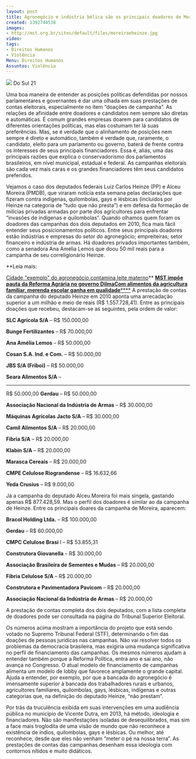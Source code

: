 ```yaml
---
layout: post
title: Agronegócio e indústria bélica são os principais doadores de Moreira e Heinze
created: 1392744538
images:
- http://mst.org.br/sites/default/files/moreiraeheinze.jpg
video: 
tags:
- Direitos Humanos
- Violência
Menu: Direitos Humanos
Assuntos: Violência
---
```



![](http://mst.org.br/sites/default/files/moreiraeheinze.jpg)
Do Sul 21

Uma boa maneira de entender as posições políticas defendidas por nossos parlamentares e governantes é dar uma olhada em suas prestações de contas eleitorais, especialmente no item “doações de campanha”. As relações de afinidade entre doadores e candidatos nem sempre são diretas e automáticas. É comum grandes empresas doarem para candidatos de diferentes orientações políticas, mas elas costumam ter lá suas preferências.
Mas, se é verdade que o alinhamento de posições nem sempre é direto e automático, também é verdade que, raramente, o candidato, eleito para um parlamento ou governo, baterá de frente contra os interesses de seus principais financiadores. Essa é, aliás, uma das principais razões que explica o conservadorismo dos parlamentos brasileiros, em nível municipal, estadual e federal. As campanhas eleitorais são cada vez mais caras e os grandes financiadores têm seus candidatos preferidos.


Vejamos o caso dos deputados federais Luiz Carlos Heinze (PP) e Alceu Moreira (PMDB), que viraram notícia esta semana pelas declarações que fizeram contra indígenas, quilombolas, gays e lésbicas (incluídos por Heinze na categoria de “tudo que não presta”) e em defesa da formação de milícias privadas armadas por parte dos agricultores para enfrentar “invasões de indígenas e quilombolas”.
Quando olhamos quem foram os doadores das campanhas dos dois deputados em 2010, fica mais fácil entender seus posicionamentos políticos. Entre seus principais doadores estão indústrias e empresas do setor do agronegócio; empreiteiras; setor financeiro e indústria de armas. Há doadores privados importantes também, como a senadora Ana Amélia Lemos que doou 50 mil reais para a campanha de seu correligionário Heinze.


**Leia mais:

[Cidade "exemplo" do agronegócio contamina leite materno](http://www.mst.org.br/node/15738)**
[**MST impõe pauta da Reforma Agrária no governo Dilma**](http://www.mst.org.br/node/15722)[**Com alimentos da agricultura familiar, merenda escolar ganha em qualidade**](http://www.mst.org.br/node/15742)[****](http://www.mst.org.br/node/15742)
A prestação de contas da campanha do deputado Heinze em 2010 aponta uma arrecadação superior a um milhão e meio de reais (R$ 1.557.728,41). Entre as principais doações que recebeu, destacam-se as seguintes, pela ordem de valor:


**SLC Agrícola S/A**
 – R$ 150.000,00

**Bunge Fertilizantes**
– R$ 70.000,00

**Ana Amélia Lemos**
 – R$ 50.000,00

**Cosan S.A. Ind. e Com.**
 – R$ 50.000,00

**JBS S/A (Friboi)**
– R$ 50.000,00

**Seara Alimentos S/A**
–
****
R$ 50.000,00
**Gerdau**
– R$ 50.000,00

**Associação Nacional da Indústria de Armas**
 – R$ 30.000,00

**Máquinas Agrícolas Jacto S/A**
 – R$ 30.000,00

**Camil Alimentos S/A**
 – R$ 20.000,00

**Fibria S/A**
 – R$ 20.000,00

**Klabin S/A**
 – R$ 20.000,00

**Marasca Cereais**
 – R$ 20.000,00

**CMPE Celulose Riograndense**
 – R$ 16.632,66

**Yeda Crusius**
 – R$ 9.000,00


Já a campanha do deputado Alceu Moreira foi mais singela, gastando apenas R$ 877.428,59. Mas o perfil dos doadores é similar ao da campanha de Heinze. Entre os principais doares da campanha de Moreira, aparecem:


**Bracol Holding Ltda.**
 – R$ 100.000,00

**Gerdau**
– R$ 60.000,00

**CMPC Celulose Brasi**
l – R$ 53.855,31

**Construtora Giovanella**
 – R$ 30.000,00

**Associação Brasileira de Sementes e Mudas**
 – R$ 20.000,00

**Fibria Celulose S/A**
 – R$ 20.000,00

**Construtora e Pavimentadora Pavicom**
 – R$ 20.000,00

**Associação Nacional da Indústria de Armas**
– R$ 20.000,00


A prestação de contas completa dos dois deputados, com a lista completa de doadores pode ser consultada na página do Tribunal Superior Eleitoral.


Os números acima mostram a importância do projeto que está sendo votado no Supremo Tribunal Federal (STF), determinando o fim das doações de pessoas jurídicas nas campanhas. Não vai resolver todos os problemas da democracia brasileira, mas exigiria uma mudança significativa no perfil de financiamento das campanhas.
Os mesmos números ajudam a entender também porque a Reforma Política, entra ano e sai ano, não avança no Congresso. O atual modelo de financiamento de campanhas alimenta um modelo de lobby que favorece amplamente o grande capital. Ajuda a entender, por exemplo, por que a bancada do agronegócio é imensamente superior à bancada dos trabalhadores rurais e urbanos, agricultores familiares, quilombolas, gays, lésbicas, indígenas e outras categorias que, na definição do deputado Heinze, “não prestam”.


Por trás da truculência exibida em suas intervenções em uma audiência pública no município de Vicente Dutra, em 2013, há método, ideologia e financiadores. Não são manifestações isoladas de desequilibrados, mas sim a face mais troglodita de uma visão de mundo que não reconhece a existência de índios, quilombolas, gays e lésbicas. Ou melhor, até reconhece, desde que eles não venham “meter o pé na nossa terra”. As prestações de contas das campanhas desenham essa ideologia com contornos nítidos e muito didáticos.
